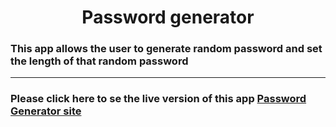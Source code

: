 <h1 align='center'>Password generator</h1>


### This app allows the user to generate random password and set the length of that random password 

---

### Please click here to se the live version of this app <a href='https://randompasswordgene.netlify.app/' target="_blank">Password Generator site</a>
